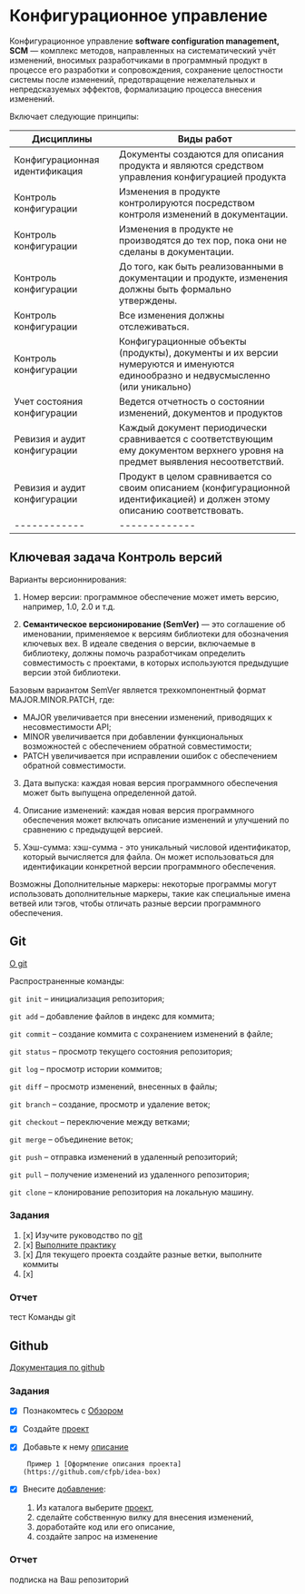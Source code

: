 # Конфигурационное управление

Конфигурационное управление  **software configuration management, SCM**  — комплекс методов, направленных на систематический учёт изменений, 
вносимых разработчиками в программный продукт в процессе его разработки и сопровождения, сохранение целостности системы после изменений, 
предотвращение нежелательных и непредсказуемых эффектов, формализацию процесса внесения изменений.

Включает следующие принципы:

Дисциплины | Виды работ
------------ | -------------
Конфигурационная идентификация | Документы создаются для описания продукта и являются средством управления конфигурацией продукта
Контроль конфигурации  | Изменения в продукте контролируются посредством контроля изменений в документации.
Контроль конфигурации  | Изменения в продукте не производятся до тех пор, пока они не сделаны в документации.
Контроль конфигурации  | До того, как быть реализованными в документации и продукте, изменения должны быть формально утверждены.
Контроль конфигурации  | Все изменения должны отслеживаться.
Контроль конфигурации  | Конфигурационные объекты (продукты), документы и их версии нумеруются и именуются единообразно и недвусмысленно (или уникально)
Учет состояния конфигурации | Ведется отчетность о состоянии изменений, документов и продуктов
Ревизия и аудит конфигурации | Каждый документ периодически сравнивается с соответствующим ему документом верхнего уровня на предмет выявления несоответствий.
Ревизия и аудит конфигурации | Продукт в целом сравнивается со своим описанием (конфигурационной идентификацией) и должен этому описанию соответствовать.
------------ | -------------

## Ключевая задача Контроль версий
Варианты версионнирования:
1. Номер версии: программное обеспечение может иметь версию, например, 1.0, 2.0 и т.д.

2. **Семантическое версионирование (SemVer)** — это соглашение об именовании, применяемое к версиям библиотеки для обозначения ключевых вех. В идеале сведения о версии, включаемые в библиотеку, должны помочь разработчикам определить совместимость с проектами, в которых используются предыдущие версии этой библиотеки.

Базовым вариантом SemVer является трехкомпонентный формат MAJOR.MINOR.PATCH, где:

- MAJOR увеличивается при внесении изменений, приводящих к несовместимости API;
- MINOR увеличивается при добавлении функциональных возможностей с обеспечением обратной совместимости;
- PATCH увеличивается при исправлении ошибок с обеспечением обратной совместимости.

3. Дата выпуска: каждая новая версия программного обеспечения может быть выпущена определенной датой.

4. Описание изменений: каждая новая версия программного обеспечения может включать описание изменений и улучшений по сравнению с предыдущей версией.

5. Хэш-сумма: хэш-сумма - это уникальный числовой идентификатор, который вычисляется для файла. Он может использоваться для идентификации конкретной версии программного обеспечения.

Возможны Дополнительные маркеры: некоторые программы могут использовать дополнительные маркеры, такие как специальные имена ветвей или тэгов, чтобы отличать разные версии программного обеспечения.


## Git
[О git](https://git-scm.com/doc) 

Распространенные команды:

 ``git init`` – инициализация репозитория;
 
 ``git add`` – добавление файлов в индекс для коммита;
 
 ``git commit`` – создание коммита с сохранением изменений в файле;
 
 ``git status`` – просмотр текущего состояния репозитория;
 
 ``git log`` – просмотр истории коммитов;
 
 ``git diff`` – просмотр изменений, внесенных в файлы;
 
 ``git branch`` – создание, просмотр и удаление веток;
 
 ``git checkout`` – переключение между ветками;
 
 ``git merge`` – объединение веток;
 
 ``git push`` – отправка изменений в удаленный репозиторий;
 
 ``git pull`` – получение изменений из удаленного репозитория;
 
 ``git clone`` – клонирование репозитория на локальную машину.


### Задания

1. [x] Изучите руководство по [git](https://marklodato.github.io/visual-git-guide/index-ru.html) 
2. [x] [Выполните практику](https://learngitbranching.js.org/)
3. [x] Для текущего проекта создайте разные ветки, выполните коммиты
4. [x] 

### Отчет
тест Команды git

## Github
[Документация по github](https://docs.github.com/ru)

### Задания 

 - [x] Познакомтесь с [Обзором](https://docs.github.com/en/github/getting-started-with-github/set-up-git)
 - [x] Создайте [проект](https://guides.github.com/activities/hello-world)
 - [x] Добавьте к нему [описание](https://guides.github.com/features/wikis/) 
 
        Пример 1 [Оформление описания проекта](https://github.com/cfpb/idea-box) 
        
 - [x] Внесите [добавление](https://guides.github.com/activities/forking/):
    1. Из каталога выберите [проект](https://github.com/olgmina/student-project-catalog.git), 
    2. сделайте собственную вилку для внесения изменений, 
    3. доработайте код или его описание, 
    4. создайте запрос на изменение

### Отчет
подписка на Ваш репозиторий



